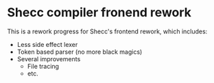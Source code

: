# Shecc compiler fronend rework

This is a rework progress for Shecc's frontend rework,
which includes:

- Less side effect lexer
- Token based parser (no more black magics)
- Several improvements
    - File tracing
    - etc.


